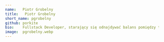 ```yaml
---
name:   Piotr Grobelny
title:   Piotr Grobelny
short_name: pgrobelny
github: porkite
bio:    Fullstack Developer, starający się odnajdywać balans pomiędzy tym co piękne a tym co działa. Uwielbia poznawać i używać nowe narzędzia, które dobrze rozwiązują konkretne problemy, a nie tworzą nowe. Wielki fan gier video i horrorów.
image:  pgrobelny.webp
---
```

